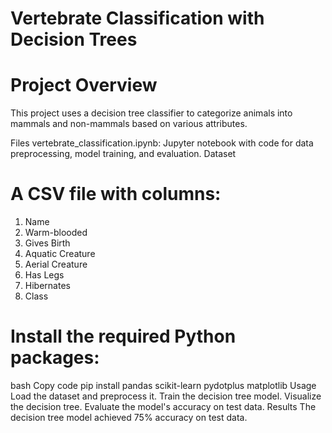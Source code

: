 # Vertebrate Classification with Decision Trees
# Project Overview
This project uses a decision tree classifier to categorize animals into mammals and non-mammals based on various attributes.

Files
vertebrate_classification.ipynb: Jupyter notebook with code for data preprocessing, model training, and evaluation.
Dataset

# A CSV file with columns:

1. Name
2. Warm-blooded
3. Gives Birth
4. Aquatic Creature
5. Aerial Creature
6. Has Legs
7. Hibernates
8. Class

    
# Install the required Python packages:

bash
Copy code
pip install pandas scikit-learn pydotplus matplotlib
Usage
Load the dataset and preprocess it.
Train the decision tree model.
Visualize the decision tree.
Evaluate the model's accuracy on test data.
Results
The decision tree model achieved 75% accuracy on test data.
